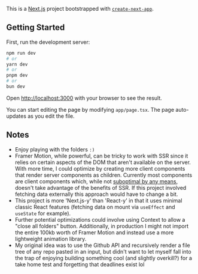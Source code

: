 This is a [Next.js](https://nextjs.org/) project bootstrapped with [`create-next-app`](https://github.com/vercel/next.js/tree/canary/packages/create-next-app).

## Getting Started

First, run the development server:

```bash
npm run dev
# or
yarn dev
# or
pnpm dev
# or
bun dev
```

Open [http://localhost:3000](http://localhost:3000) with your browser to see the result.

You can start editing the page by modifying `app/page.tsx`. The page auto-updates as you edit the file.

## Notes

- Enjoy playing with the folders `:)`
- Framer Motion, while powerful, can be tricky to work with SSR since it relies on certain aspects of the DOM that aren't available on the server. With more time, I could optimize by creating more client components that render server components as children. Currently most components are client components which, while not [suboptimal by any means](https://www.youtube.com/watch?v=6jM_0wDOw4g), doesn't take advantage of the benefits of SSR. If this project involved fetching data externally this approach would have to change a bit.
- This project is more 'Next.js-y' than 'React-y' in that it uses minimal classic React features (fetching data on mount via `useEffect` and `useState` for example).
- Further potential optimizations could involve using Context to allow a "close all folders" button. Additionally, in production I might not import the entire 100kb worth of Framer Motion and instead use a more lightweight animation library.
- My original idea was to use the Github API and recursively render a file tree of any repo pasted in an input, but didn't want to let myself fall into the trap of enjoying building something cool (and slightly overkill?) for a take home test and forgetting that deadlines exist lol
